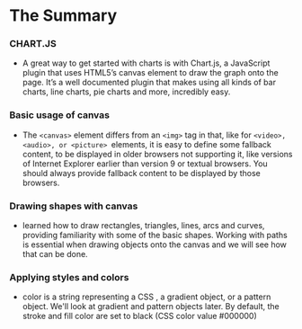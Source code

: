 # The Summary

### CHART.JS

* A great way to get started with charts is with Chart.js, a JavaScript plugin that uses HTML5’s canvas element to draw the graph onto the page. It’s a well documented plugin that makes using all kinds of bar charts, line charts, pie charts and more, incredibly easy.

### Basic usage of canvas

* The `<canvas>` element differs from an `<img>` tag in that, like for `<video>, <audio>, or <picture> `elements, it is easy to define some fallback content, to be displayed in older browsers not supporting it, like versions of Internet Explorer earlier than version 9 or textual browsers. You should always provide fallback content to be displayed by those browsers.

### Drawing shapes with canvas

* learned how to draw rectangles, triangles, lines, arcs and curves, providing familiarity with some of the basic shapes. Working with paths is essential when drawing objects onto the canvas and we will see how that can be done.

### Applying styles and colors

* color is a string representing a CSS <color>, a gradient object, or a pattern object. We'll look at gradient and pattern objects later. By default, the stroke and fill color are set to black (CSS color value #000000)

